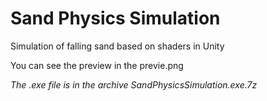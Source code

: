 # Sand Physics Simulation

Simulation of falling sand based on shaders in Unity

You can see the preview in the previe.png

*The .exe file is in the archive SandPhysicsSimulation.exe.7z*
